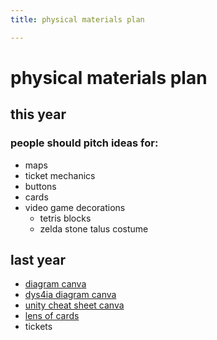 ```yaml
---
title: physical materials plan

---
```


# physical materials plan
## this year

### people should pitch ideas for:
* maps
* ticket mechanics
* buttons
* cards
* video game decorations
    * tetris blocks
    * zelda stone talus costume


## last year
* [diagram canva](https://www.canva.com/design/DAFbUTaDuK0/XHH0FmZVrIRp0HqScKLhHw/edit)
* [dys4ia diagram canva](https://www.canva.com/design/DAFbUzXpdCo/bdma2fT-70uaRYrB3yqaBw/edit)
* [unity cheat sheet canva](https://www.canva.com/design/DAFa8WlkqGw/CIAV2w_VLbwwQ2Qr3U3IUA/edit)
* [lens of cards](https://www.canva.com/design/DAFd4Rlillg/dfiE28r_3308t7xWhTxAtw/edit)
* tickets 

